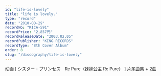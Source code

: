 ```yaml
---
id: "life-is-lovely"
title: "life is lovely."
type: "record"
date: "2010-08-29"
recordNo: "KICA-591"
recordPrice: "2,857円"
recordReleaseDate: "2003.02.05"
recordPublisher: "KING RECORDS"
recordType: "8th Cover Album"
order: 8
slug: "/discography/life-is-lovely"
---
```


动画 \[ シスター・プリンセス　Re Pure（妹妹公主 Re Pure） \] 片尾曲集 + 2曲
